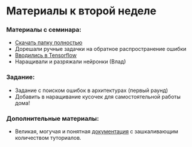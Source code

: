 Материалы к второй неделе
=====

### Материалы с семинара:

* [Скачать папку полностью](http://localhost:8888/tree/Documents/neural_nets_dpo/logi_2020/week03)
* Дорешали ручные задачки на обратное распространение ошибки
* [Вводились в Tensorflow](https://nbviewer.jupyter.org/github/FUlyankin/neural_nets_dpo/blob/master/logi_2020/week03/tensorflow2_solve.ipynb)
* Наращивали и разряжали нейронки (Влад)


### Задание:

* Задание с поиском ошибок в архитектурах (первый раунд)
* Добавить в наращивание кусочек для самостоятельной работы дома!


### Дополнительные материалы:

* Великая, могучая и понятная [документация](https://www.tensorflow.org/tutorials) с зашкаливающим количеством туториалов.
